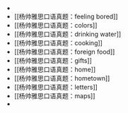 -
- [[杨帅雅思口语真题：feeling bored]]
- [[杨帅雅思口语真题：colors]]
- [[杨帅雅思口语真题：drinking water]]
- [[杨帅雅思口语真题：cooking]]
- [[杨帅雅思口语真题：foreign food]]
- [[杨帅雅思口语真题：gifts]]
- [[杨帅雅思口语真题：home]]
- [[杨帅雅思口语真题：hometown]]
- [[杨帅雅思口语真题：letters]]
- [[杨帅雅思口语真题：maps]]
-